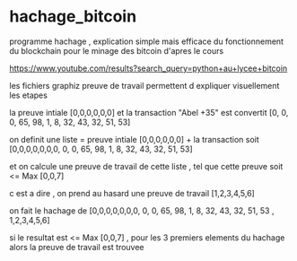 # hachage_bitcoin
programme hachage , explication simple mais efficace du fonctionnement du blockchain pour le minage des bitcoin d'apres le cours

https://www.youtube.com/results?search_query=python+au+lycee+bitcoin

les fichiers graphiz preuve de travail permettent d expliquer visuellement les etapes 

la preuve intiale [0,0,0,0,0,0]  et la transaction "Abel +35" est convertit [0, 0, 0, 65, 98, 1, 8, 32, 43, 32, 51, 53] 

on definit une liste =  preuve intiale [0,0,0,0,0,0] + la transaction soit [0,0,0,0,0,0,0, 0, 0, 65, 98, 1, 8, 32, 43, 32, 51, 53] 

et on calcule une preuve de travail de cette liste , tel que cette preuve soit <= Max [0,0,7]

c est a dire , on prend au hasard une preuve de travail [1,2,3,4,5,6] 

on fait le hachage de [0,0,0,0,0,0,0, 0, 0, 65, 98, 1, 8, 32, 43, 32, 51, 53 , 1,2,3,4,5,6] 

si le resultat est <= Max [0,0,7] , pour les 3 premiers elements du hachage alors la preuve de travail est trouvee




